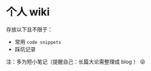# 个人 wiki

存放以下且不限于：

- 常用 `code snippets`
- 踩坑记录

注：多为短小笔记（提醒自己：长篇大论需整理成 blog ） :stuck_out_tongue_closed_eyes:
